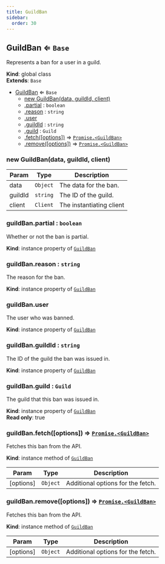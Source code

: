 ```yaml
---
title: GuildBan
sidebar:
  order: 30
---
```




## GuildBan ⇐ <code>Base</code>
Represents a ban for a user in a guild.

**Kind**: global class  
**Extends**: <code>Base</code>  

* [GuildBan](#GuildBan) ⇐ <code>Base</code>
    * [new GuildBan(data, guildId, client)](#new_GuildBan_new)
    * [.partial](#GuildBan+partial) : <code>boolean</code>
    * [.reason](#GuildBan+reason) : <code>string</code>
    * [.user](#GuildBan+user)
    * [.guildId](#GuildBan+guildId) : <code>string</code>
    * [.guild](#GuildBan+guild) : <code>Guild</code>
    * [.fetch([options])](#GuildBan+fetch) ⇒ [<code>Promise.&lt;GuildBan&gt;</code>](#GuildBan)
    * [.remove([options])](#GuildBan+remove) ⇒ [<code>Promise.&lt;GuildBan&gt;</code>](#GuildBan)

<a name="new_GuildBan_new"></a>

### new GuildBan(data, guildId, client)

| Param | Type | Description |
| --- | --- | --- |
| data | <code>Object</code> | The data for the ban. |
| guildId | <code>string</code> | The ID of the guild. |
| client | <code>Client</code> | The instantiating client |

<a name="GuildBan+partial"></a>

### guildBan.partial : <code>boolean</code>
Whether or not the ban is partial.

**Kind**: instance property of [<code>GuildBan</code>](#GuildBan)  
<a name="GuildBan+reason"></a>

### guildBan.reason : <code>string</code>
The reason for the ban.

**Kind**: instance property of [<code>GuildBan</code>](#GuildBan)  
<a name="GuildBan+user"></a>

### guildBan.user
The user who was banned.

**Kind**: instance property of [<code>GuildBan</code>](#GuildBan)  
<a name="GuildBan+guildId"></a>

### guildBan.guildId : <code>string</code>
The ID of the guild the ban was issued in.

**Kind**: instance property of [<code>GuildBan</code>](#GuildBan)  
<a name="GuildBan+guild"></a>

### guildBan.guild : <code>Guild</code>
The guild that this ban was issued in.

**Kind**: instance property of [<code>GuildBan</code>](#GuildBan)  
**Read only**: true  
<a name="GuildBan+fetch"></a>

### guildBan.fetch([options]) ⇒ [<code>Promise.&lt;GuildBan&gt;</code>](#GuildBan)
Fetches this ban from the API.

**Kind**: instance method of [<code>GuildBan</code>](#GuildBan)  

| Param | Type | Description |
| --- | --- | --- |
| [options] | <code>Object</code> | Additional options for the fetch. |

<a name="GuildBan+remove"></a>

### guildBan.remove([options]) ⇒ [<code>Promise.&lt;GuildBan&gt;</code>](#GuildBan)
Fetches this ban from the API.

**Kind**: instance method of [<code>GuildBan</code>](#GuildBan)  

| Param | Type | Description |
| --- | --- | --- |
| [options] | <code>Object</code> | Additional options for the fetch. |

